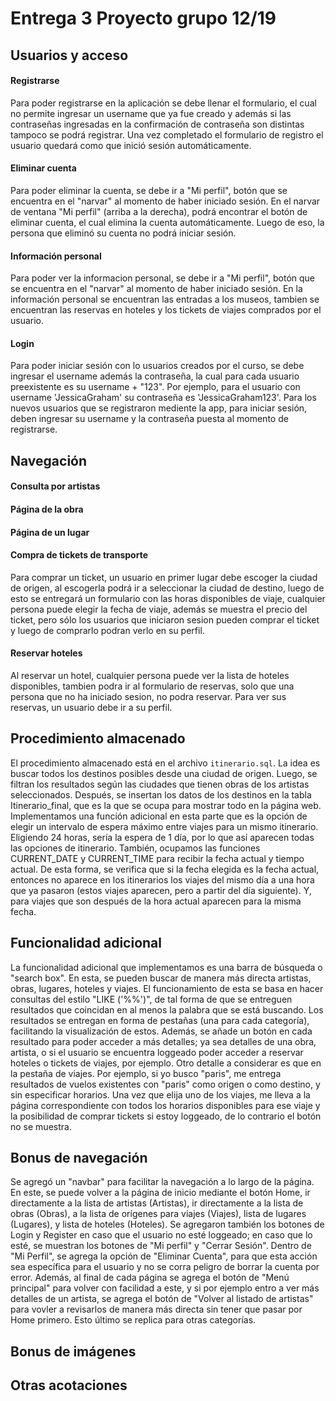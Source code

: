 # Entrega 3 Proyecto grupo 12/19

## Usuarios y acceso
#### Registrarse
Para poder registrarse en la aplicación se debe llenar el formulario, el cual no permite ingresar un username que ya fue creado y además si las contraseñas ingresadas en la confirmación de contraseña son distintas tampoco se podrá registrar. Una vez completado el formulario de registro el usuario quedará como que inició sesión automáticamente.

#### Eliminar cuenta
Para poder eliminar la cuenta, se debe ir a "Mi perfil", botón que se encuentra en el "narvar" al momento de haber iniciado sesión. En el narvar de ventana "Mi perfil" (arriba a la derecha), podrá encontrar el botón de eliminar cuenta, el cual elimina la cuenta automáticamente. Luego de eso, la persona que eliminó su cuenta no podrá iniciar sesión.

#### Información personal
Para poder ver la informacion personal, se debe ir a "Mi perfil", botón que se encuentra en el "narvar" al momento de haber iniciado sesión. En la información personal se encuentran las entradas a los museos, tambien se encuentran las reservas en hoteles y los tickets de viajes comprados por el usuario. 

#### Login 
Para poder iniciar sesión con lo usuarios creados por el curso, se debe ingresar el username además la contraseña, la cual para cada usuario preexistente es su username + "123". Por ejemplo, para el usuario con username 'JessicaGraham' su contraseña es 'JessicaGraham123'. Para los nuevos usuarios que se registraron mediente la app, para iniciar sesión, deben ingresar su username y la contraseña puesta al momento de registrarse.

## Navegación

#### Consulta por artistas

#### Página de la obra

#### Página de un lugar

#### Compra de tickets de transporte
Para comprar un ticket, un usuario en primer lugar debe escoger la ciudad de origen, al escogerla podrá ir a seleccionar la ciudad de destino, luego de esto se entregará un formulario con las horas disponibles de viaje, cualquier persona puede elegir la fecha de viaje, además se muestra el precio del ticket, pero sólo los usuarios que iniciaron sesion pueden comprar el ticket y luego de comprarlo podran verlo en su perfil.

#### Reservar hoteles
Al reservar un hotel, cualquier persona puede ver la lista de hoteles disponibles, tambien podra ir al formulario de reservas, solo que una persona que no ha iniciado sesion, no podra reservar. Para ver sus reservas, un usuario debe ir a su perfil.

## Procedimiento almacenado
El procedimiento almacenado está en el archivo ```itinerario.sql```.
La idea es buscar todos los destinos posibles desde una ciudad de origen. Luego, se filtran los resultados según las ciudades que tienen obras de los artistas seleccionados. Después, se insertan los datos de los destinos en la tabla Itinerario_final, que es la que se ocupa para mostrar todo en la página web.
Implementamos una función adicional en esta parte que es la opción de elegir un intervalo de espera máximo entre viajes para un mismo itinerario. Eligiendo 24 horas, sería la espera de 1 día, por lo que así aparecen todas las opciones de itinerario. También, ocupamos las funciones CURRENT_DATE y CURRENT_TIME para recibir la fecha actual y tiempo actual. De esta forma, se verifica que si la fecha elegida es la fecha actual, entonces no aparece en los itinerarios los viajes del mismo día a una hora que ya pasaron (estos viajes aparecen, pero a partir del día siguiente). Y, para viajes que son después de la hora actual aparecen para la misma fecha.

## Funcionalidad adicional
La funcionalidad adicional que implementamos es una barra de búsqueda o "search box". En esta, se pueden buscar de manera más directa artistas, obras, lugares, hoteles y viajes. El funcionamiento de esta se basa en hacer consultas del estilo "LIKE ('%%')", de tal forma de que se entreguen resultados que coincidan en al menos la palabra que se está buscando. Los resultados se entregan en forma de pestañas (una para cada categoría), facilitando la visualización de estos. Además, se añade un botón en cada resultado para poder acceder a más detalles; ya sea detalles de una obra, artista, o si el usuario se encuentra loggeado poder acceder a reservar hoteles o tickets de viajes, por ejemplo. 
Otro detalle a considerar es que en la pestaña de viajes. Por ejemplo, si yo busco "paris", me entrega resultados de vuelos existentes con "paris" como origen o como destino, y sin especificar horarios. Una vez que elija uno de los viajes, me lleva a la página correspondiente con todos los horarios disponibles para ese viaje y la posibilidad de comprar tickets si estoy loggeado, de lo contrario el botón no se muestra.

## Bonus de navegación
Se agregó un "navbar" para facilitar la navegación a lo largo de la página. En este, se puede volver a la página de inicio mediante el botón Home, ir directamente a la lista de artistas (Artistas), ir directamente a la lista de obras (Obras), a la lista de orígenes para viajes (Viajes), lista de lugares (Lugares), y lista de hoteles (Hoteles). Se agregaron también los botones de Login y Register en caso que el usuario no esté loggeado; en caso que lo esté, se muestran los botones de "Mi perfil" y "Cerrar Sesión". Dentro de "Mi Perfil", se agrega la opción de "Eliminar Cuenta", para que esta acción sea específica para el usuario y no se corra peligro de borrar la cuenta por error.
Además, al final de cada página se agrega el botón de "Menú principal" para volver con facilidad a este, y si por ejemplo entro a ver más detalles de un artista, se agrega el botón de "Volver al listado de artistas" para vovler a revisarlos de manera más directa sin tener que pasar por Home primero. Esto último se replica para otras categorías.

## Bonus de imágenes


## Otras acotaciones